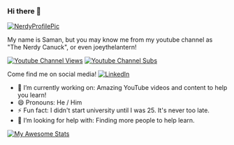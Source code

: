 ### Hi there 👋


[![NerdyProfilePic](https://lh3.googleusercontent.com/a-/AOh14GglnMoBPixoeH-IwaCWx7SpehtvYTPowns21fVO=s288-p-rw-no)](https://lh3.googleusercontent.com/a-/AOh14GglnMoBPixoeH-IwaCWx7SpehtvYTPowns21fVO=s288-p-rw-no)

My name is Saman, but you may know me from my youtube channel as "The Nerdy Canuck", or even joeythelantern!

[![Youtube Channel Views](https://img.shields.io/youtube/channel/views/UCmG1UbEI0iFE1tAw2SyvvXg?label=YouTube%20Channel%20Views&style=for-the-badge)](https://youtbe.com/c/TheNerdyCanuck)
[![Youtube Channel Subs](https://img.shields.io/youtube/channel/subscribers/UCmG1UbEI0iFE1tAw2SyvvXg?label=Channel%20Subscribers&style=for-the-badge)](https://youtbe.com/c/TheNerdyCanuck)

Come find me on social media!
[![LinkedIn](https://img.shields.io/badge/Linked-In-blue)](https://www.linkedin.com/in/samanarif/)

- 🔭 I’m currently working on: Amazing YouTube videos and content to help you learn!
- 😄 Pronouns: He / Him
- ⚡ Fun fact: I didn't start university until I was 25.  It's never too late.
- 🤔 I’m looking for help with: Finding more people to help learn.

[![My Awesome Stats](https://awesome-github-stats.azurewebsites.net/user-stats/joeythelantern?cardType=github&theme=github-dark&Border=24D6DD&Text=2CDD8B)](https://git.io/awesome-stats-card)

<!--
**joeythelantern/joeythelantern** is a ✨ _special_ ✨ repository because its `README.md` (this file) appears on your GitHub profile.

Here are some ideas to get you started:

- 🔭 I’m currently working on ...
- 🌱 I’m currently learning ...
- 👯 I’m looking to collaborate on ...
- 🤔 I’m looking for help with ...
- 💬 Ask me about ...
- 📫 How to reach me: ...
- 😄 Pronouns: ...
- ⚡ Fun fact: ...
-->
